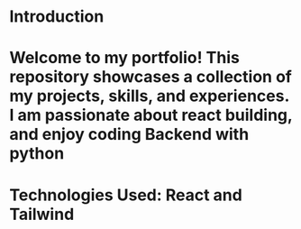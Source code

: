 # Introduction
# Welcome to my portfolio! This repository showcases a collection of my projects, skills, and experiences. I am passionate about react building, and enjoy coding Backend with python

# Technologies Used: React and Tailwind
